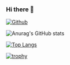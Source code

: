 ### Hi there 👋
[![Github](https://img.shields.io/badge/--FFFFFF?style=social&logo=github&label=Follow%20{ユーザー名})](https://github.com/{ユーザー名})

![Anurag's GitHub stats](https://github-readme-stats.vercel.app/api?username=keitatata&show_icons=true)

[![Top Langs](https://github-readme-stats.vercel.app/api/top-langs/?username=keitatata&count_private=true
)](https://github.com/anuraghazra/github-readme-stats)

[![trophy](https://github-profile-trophy.vercel.app/?username=keitatata
)](https://github.com/ryo-ma/github-profile-trophy)


<!--
**keitatata/keitatata** is a ✨ _special_ ✨ repository because its `README.md` (this file) appears on your GitHub profile.

Here are some ideas to get you started:

- 🔭 I’m currently working on ...
- 🌱 I’m currently learning ...
- 👯 I’m looking to collaborate on ...
- 🤔 I’m looking for help with ...
- 💬 Ask me about ...
- 📫 How to reach me: ...
- 😄 Pronouns: ...
- ⚡ Fun fact: ...
-->
